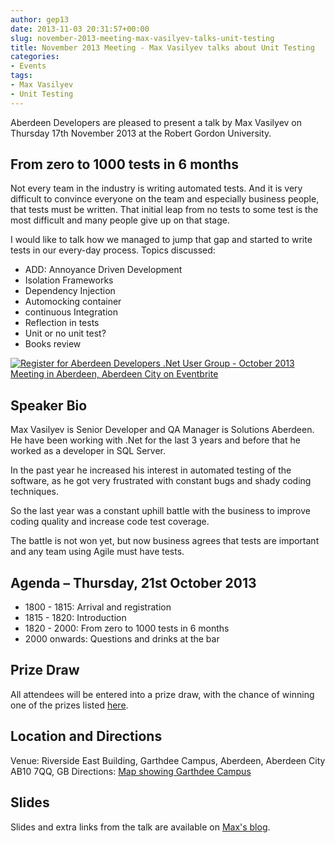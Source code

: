 ```yaml
---
author: gep13
date: 2013-11-03 20:31:57+00:00
slug: november-2013-meeting-max-vasilyev-talks-unit-testing
title: November 2013 Meeting - Max Vasilyev talks about Unit Testing
categories:
- Events
tags:
- Max Vasilyev
- Unit Testing
---
```


Aberdeen Developers are pleased to present a talk by Max Vasilyev on Thursday 17th November 2013 at the Robert Gordon University.

## From zero to 1000 tests in 6 months

Not every team in the industry is writing automated tests. And it is very difficult to convince everyone on the team and especially business people, that tests must be written.
That initial leap from no tests to some test is the most difficult and many people give up on that stage.

I would like to talk how we managed to jump that gap and started to write tests in our every-day process.
Topics discussed:

* ADD: Annoyance Driven Development
* Isolation Frameworks
* Dependency Injection
* Automocking container
* continuous Integration
* Reflection in tests
* Unit or no unit test?
* Books review

[![Register for Aberdeen Developers .Net User Group - October 2013 Meeting in Aberdeen, Aberdeen City on Eventbrite](http://www.eventbrite.com/registerbutton?eid=2581657808)](http://adnuguk-nov2013.eventbrite.co.uk/?ebtv=C)

## Speaker Bio

Max Vasilyev is Senior Developer and QA Manager is Solutions Aberdeen. He have been working with .Net for the last 3 years and before that he worked as a developer in SQL Server.

In the past year he increased his interest in automated testing of the software, as he got very frustrated with constant bugs and shady coding techniques.

So the last year was a constant uphill battle with the business to improve coding quality and increase code test coverage.

The battle is not won yet, but now business agrees that tests are important and any team using Agile must have tests.

## Agenda – Thursday, 21st October 2013

* 1800 - 1815: Arrival and registration
* 1815 - 1820: Introduction
* 1820 - 2000: From zero to 1000 tests in 6 months
* 2000 onwards: Questions and drinks at the bar

## Prize Draw

All attendees will be entered into a prize draw, with the chance of winning one of the prizes listed [here](http://www.gep13.co.uk/blog/?p=107).

## Location and Directions

Venue: Riverside East Building, Garthdee Campus, Aberdeen, Aberdeen City AB10 7QQ, GB
Directions: [Map showing Garthdee Campus](https://maps.google.co.uk/maps?q=ab10+7qq&hl=en&sll=57.118536,-2.147655&sspn=0.021179,0.022573&hnear=Aberdeen+AB10+7QQ,+United+Kingdom&t=m&z=16)

## Slides

Slides and extra links from the talk are available on [Max's blog](http://tech.trailmax.info/talks/).
